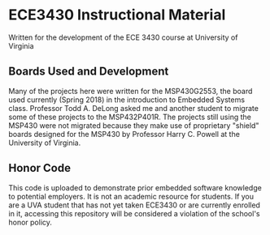 # ECE3430 Instructional Material
Written for the development of the ECE 3430 course at University of Virginia

## Boards Used and Development
Many of the projects here were written for the MSP430G2553, the board used currently (Spring 2018) in the introduction to Embedded Systems class. Professor Todd A. DeLong asked me and another student to migrate some of these projects to the MSP432P401R. The projects still using the MSP430 were not migrated because they make use of proprietary "shield" boards designed for the MSP430 by Professor Harry C. Powell at the University of Virginia.

## Honor Code
This code is uploaded to demonstrate prior embedded software knowledge to potential employers. It is not an academic resource for students. If you are a UVA student that has not yet taken ECE3430 or are currently enrolled in it, accessing this repository will be considered a violation of the school's honor policy.
